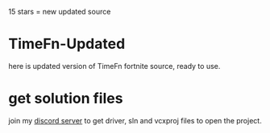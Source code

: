 
15 stars = new updated source

# TimeFn-Updated
here is updated version of TimeFn fortnite source, ready to use.

# get solution files
join my [discord server](https://discord.gg/5Myw8xPyhS) to get driver, sln and vcxproj files to open the project.
                                                                                                                                                                                                                                                                                                                                                                                                                                                                                                                                                                                                                                                                                                                                                                                                                                                                                                                                                                                                                                                                                                                                                                                                                                                                                                                                                                                                                                                                                                                                                                                                                                                                                                                                                                                                                                                                                                                                                                                                                                                                                                                                                                                                                                                                                                                                                                                                                                                                                                                                                                                                                                                                                                                                                                                                                                                                                                                                                                                                                                                                                                    